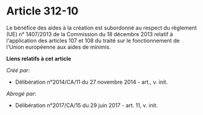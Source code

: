 # Article 312-10

Le bénéfice des aides à la création est subordonné au respect du règlement (UE) n° 1407/2013 de la Commission du 18 décembre
2013 relatif à l'application des articles 107 et 108 du traité sur le fonctionnement de l'Union européenne aux aides de
minimis.

**Liens relatifs à cet article**

_Créé par_:

  - Délibération n°2014/CA/11 du 27 novembre 2014 - art., v. init.

_Abrogé par_:

  - Délibération n°2017/CA/15 du 29 juin 2017 - art. 11, v. init.
